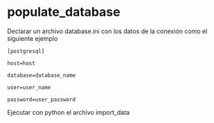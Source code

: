 # populate_database
Declarar un archivo database.ini con los datos de la conexión como el siguiente ejemplo

`[postgresql]`

`host=host`

`database=database_name`

`user=user_name`

`password=user_password`

Ejecutar con python el archivo import_data
